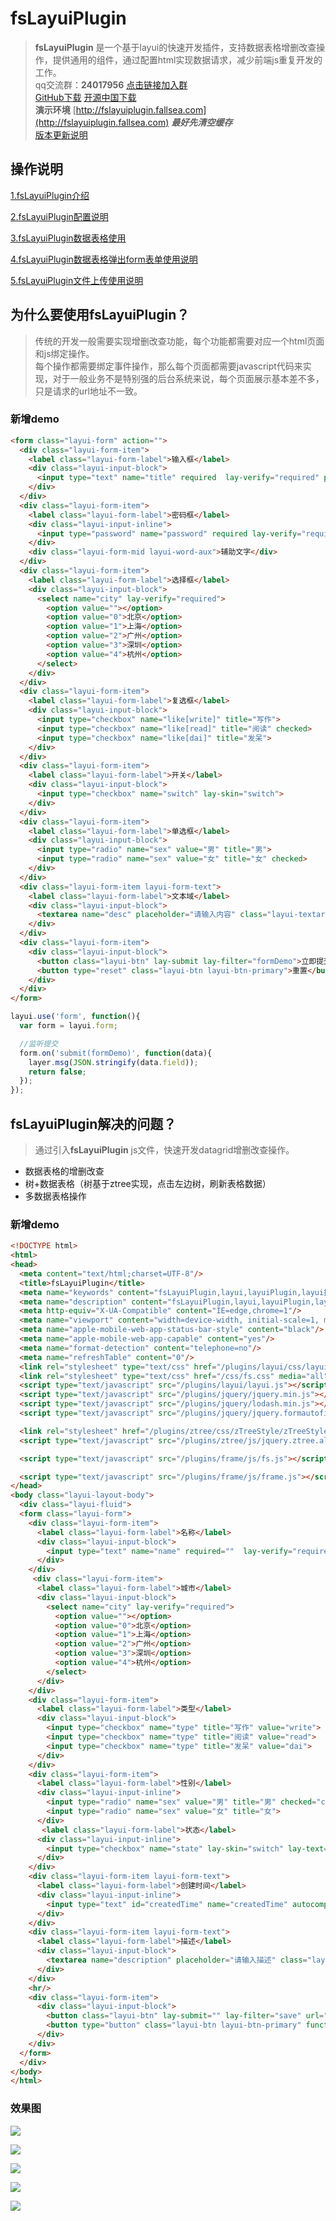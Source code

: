 # fsLayuiPlugin

> **fsLayuiPlugin** 是一个基于layui的快速开发插件，支持数据表格增删改查操作，提供通用的组件，通过配置html实现数据请求，减少前端js重复开发的工作。  
qq交流群：**24017956** [点击链接加入群](https://jq.qq.com/?_wv=1027&k=5uImi0a)  
> [GitHub下载](https://github.com/fallsea/fsLayuiPlugin)   [开源中国下载](https://gitee.com/fallsea/fsLayuiPlugin)  
> **演示环境** [http://fslayuiplugin.fallsea.com](http://fslayuiplugin.fallsea.com) ***最好先清空缓存***  
> [版本更新说明](https://github.com/fallsea/fsLayuiPlugin/releases)

## 操作说明

[1.fsLayuiPlugin介绍](http://www.itcto.cn/layui/fsLayuiPlugin%E4%BB%8B%E7%BB%8D/)  

[2.fsLayuiPlugin配置说明](http://www.itcto.cn/layui/fsLayuiPlugin%E9%85%8D%E7%BD%AE%E8%AF%B4%E6%98%8E/)  

[3.fsLayuiPlugin数据表格使用](http://www.itcto.cn/layui/fsLayuiPlugin%E6%95%B0%E6%8D%AE%E8%A1%A8%E6%A0%BC%E4%BD%BF%E7%94%A8/)  

[4.fsLayuiPlugin数据表格弹出form表单使用说明](http://www.itcto.cn/layui/fsLayuiPlugin%E6%95%B0%E6%8D%AE%E8%A1%A8%E6%A0%BC%E5%BC%B9%E5%87%BAform%E8%A1%A8%E5%8D%95%E8%AF%B4%E6%98%8E/)  

[5.fsLayuiPlugin文件上传使用说明](http://www.itcto.cn/layui/fsLayuiPlugin%E9%99%84%E4%BB%B6%E4%B8%8A%E4%BC%A0%E4%BD%BF%E7%94%A8%E8%AF%B4%E6%98%8E/)  


## 为什么要使用fsLayuiPlugin？

> 传统的开发一般需要实现增删改查功能，每个功能都需要对应一个html页面和js绑定操作。  
> 每个操作都需要绑定事件操作，那么每个页面都需要javascript代码来实现，对于一般业务不是特别强的后台系统来说，每个页面展示基本差不多，只是请求的url地址不一致。


### 新增demo

```html
<form class="layui-form" action="">
  <div class="layui-form-item">
    <label class="layui-form-label">输入框</label>
    <div class="layui-input-block">
      <input type="text" name="title" required  lay-verify="required" placeholder="请输入标题" autocomplete="off" class="layui-input">
    </div>
  </div>
  <div class="layui-form-item">
    <label class="layui-form-label">密码框</label>
    <div class="layui-input-inline">
      <input type="password" name="password" required lay-verify="required" placeholder="请输入密码" autocomplete="off" class="layui-input">
    </div>
    <div class="layui-form-mid layui-word-aux">辅助文字</div>
  </div>
  <div class="layui-form-item">
    <label class="layui-form-label">选择框</label>
    <div class="layui-input-block">
      <select name="city" lay-verify="required">
        <option value=""></option>
        <option value="0">北京</option>
        <option value="1">上海</option>
        <option value="2">广州</option>
        <option value="3">深圳</option>
        <option value="4">杭州</option>
      </select>
    </div>
  </div>
  <div class="layui-form-item">
    <label class="layui-form-label">复选框</label>
    <div class="layui-input-block">
      <input type="checkbox" name="like[write]" title="写作">
      <input type="checkbox" name="like[read]" title="阅读" checked>
      <input type="checkbox" name="like[dai]" title="发呆">
    </div>
  </div>
  <div class="layui-form-item">
    <label class="layui-form-label">开关</label>
    <div class="layui-input-block">
      <input type="checkbox" name="switch" lay-skin="switch">
    </div>
  </div>
  <div class="layui-form-item">
    <label class="layui-form-label">单选框</label>
    <div class="layui-input-block">
      <input type="radio" name="sex" value="男" title="男">
      <input type="radio" name="sex" value="女" title="女" checked>
    </div>
  </div>
  <div class="layui-form-item layui-form-text">
    <label class="layui-form-label">文本域</label>
    <div class="layui-input-block">
      <textarea name="desc" placeholder="请输入内容" class="layui-textarea"></textarea>
    </div>
  </div>
  <div class="layui-form-item">
    <div class="layui-input-block">
      <button class="layui-btn" lay-submit lay-filter="formDemo">立即提交</button>
      <button type="reset" class="layui-btn layui-btn-primary">重置</button>
    </div>
  </div>
</form>
```

```javascript
layui.use('form', function(){
  var form = layui.form;

  //监听提交
  form.on('submit(formDemo)', function(data){
    layer.msg(JSON.stringify(data.field));
    return false;
  });
});
```
## fsLayuiPlugin解决的问题？

> 通过引入**fsLayuiPlugin** js文件，快速开发datagrid增删改查操作。  

* 数据表格的增删改查
* 树+数据表格（树基于ztree实现，点击左边树，刷新表格数据）
* 多数据表格操作

### 新增demo
```html
<!DOCTYPE html>
<html>
<head>
  <meta content="text/html;charset=UTF-8"/>
  <title>fsLayuiPlugin</title>
  <meta name="keywords" content="fsLayuiPlugin,layui,layuiPlugin,layui插件" />
  <meta name="description" content="fsLayuiPlugin,layui,layuiPlugin,layui插件" />
  <meta http-equiv="X-UA-Compatible" content="IE=edge,chrome=1"/>
  <meta name="viewport" content="width=device-width, initial-scale=1, maximum-scale=1"/>
  <meta name="apple-mobile-web-app-status-bar-style" content="black"/>
  <meta name="apple-mobile-web-app-capable" content="yes"/>
  <meta name="format-detection" content="telephone=no"/>
  <meta name="refreshTable" content="0"/>
  <link rel="stylesheet" type="text/css" href="/plugins/layui/css/layui.css" media="all"/>
  <link rel="stylesheet" type="text/css" href="/css/fs.css" media="all"/>
  <script type="text/javascript" src="/plugins/layui/layui.js"></script>
  <script type="text/javascript" src="/plugins/jquery/jquery.min.js"></script>
  <script type="text/javascript" src="/plugins/jquery/lodash.min.js"></script>
  <script type="text/javascript" src="/plugins/jquery/jquery.formautofill.js"></script>

  <link rel="stylesheet" href="/plugins/ztree/css/zTreeStyle/zTreeStyle.css" type="text/css"/>
  <script type="text/javascript" src="/plugins/ztree/js/jquery.ztree.all.min.js"></script>

  <script type="text/javascript" src="/plugins/frame/js/fs.js"></script>

  <script type="text/javascript" src="/plugins/frame/js/frame.js"></script>
</head>
<body class="layui-layout-body">
  <div class="layui-fluid">
  <form class="layui-form">
    <div class="layui-form-item">
      <label class="layui-form-label">名称</label>
      <div class="layui-input-block">
        <input type="text" name="name" required=""  lay-verify="required" placeholder="请输入名称" autocomplete="off" class="layui-input"/>
      </div>
    </div>
     <div class="layui-form-item">
      <label class="layui-form-label">城市</label>
      <div class="layui-input-block">
        <select name="city" lay-verify="required">
          <option value=""></option>
          <option value="0">北京</option>
          <option value="1">上海</option>
          <option value="2">广州</option>
          <option value="3">深圳</option>
          <option value="4">杭州</option>
        </select>
      </div>
    </div>
    <div class="layui-form-item">
      <label class="layui-form-label">类型</label>
      <div class="layui-input-block">
        <input type="checkbox" name="type" title="写作" value="write">
        <input type="checkbox" name="type" title="阅读" value="read">
        <input type="checkbox" name="type" title="发呆" value="dai">
      </div>
    </div>
    <div class="layui-form-item">
      <label class="layui-form-label">性别</label>
      <div class="layui-input-inline">
        <input type="radio" name="sex" value="男" title="男" checked="checked">
        <input type="radio" name="sex" value="女" title="女">
      </div>
       <label class="layui-form-label">状态</label>
      <div class="layui-input-inline">
        <input type="checkbox" name="state" lay-skin="switch" lay-text="开启|关闭" value="1" checked>
      </div>
    </div>
    <div class="layui-form-item layui-form-text">
      <label class="layui-form-label">创建时间</label>
      <div class="layui-input-inline">
        <input type="text" id="createdTime" name="createdTime" autocomplete="off" class="layui-input fsDate" dateType="datetime" />
      </div>
    </div>
    <div class="layui-form-item layui-form-text">
      <label class="layui-form-label">描述</label>
      <div class="layui-input-block">
        <textarea name="description" placeholder="请输入描述" class="layui-textarea"></textarea>
      </div>
    </div>
    <hr/>
    <div class="layui-form-item">
      <div class="layui-input-block">
        <button class="layui-btn" lay-submit="" lay-filter="save" url="/fsbus/1001">新增</button>
        <button type="button" class="layui-btn layui-btn-primary" function="close">关闭</button>
      </div>
    </div>
  </form>
  </div>
</body>
</html>

```

### 效果图

![](fsLayuiPlugin/images/datagrid.png)

![](fsLayuiPlugin/images/add.png)

![](fsLayuiPlugin/images/treeDatagrid.png)

![](fsLayuiPlugin/images/multiDatagrid.png)

![](fsLayuiPlugin/images/linkageDatagrid2.png)
